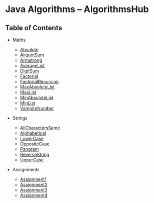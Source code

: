 # Java Algorithms – AlgorithmsHub

## Table of Contents

* Maths
  * [Absolute](https://github.com/algorithmshub/Java/tree/main/Maths/Absolute)
  * [AliquotSum](https://github.com/algorithmshub/Java/tree/main/Maths/AliquotSum)
  * [Armstrong](https://github.com/algorithmshub/Java/tree/main/Maths/Armstrong)
  * [AverageList](https://github.com/algorithmshub/Java/tree/main/Maths/AverageList)
  * [DigitSum](https://github.com/algorithmshub/Java/tree/main/Maths/DigitSum)
  * [Factorial](https://github.com/algorithmshub/Java/tree/main/Maths/Factorial)
  * [FactorialRecursion](https://github.com/algorithmshub/Java/tree/main/Maths/FactorialRecursion)
  * [MaxAbsoluteList](https://github.com/algorithmshub/Java/tree/main/Maths/MaxAbsoluteList)
  * [MaxList](https://github.com/algorithmshub/Java/tree/main/Maths/MaxList)
  * [MinAbsoluteList](https://github.com/algorithmshub/Java/tree/main/Maths/MinAbsoluteList)
  * [MinList](https://github.com/algorithmshub/Java/tree/main/Maths/MinList)
  * [VampireNumber](https://github.com/algorithmshub/Java/tree/main/Maths/VampireNumber)

* Strings
  * [AllCharactersSame](https://github.com/algorithmshub/Java/tree/main/Strings/AllCharactersSame)
  * [Alphabetical](https://github.com/algorithmshub/Java/tree/main/Strings/Alphabetical)
  * [LowerCase](https://github.com/algorithmshub/Java/tree/main/Strings/LowerCase)
  * [OppositeCase](https://github.com/algorithmshub/Java/tree/main/Strings/OppositeCase)
  * [Pangram](https://github.com/algorithmshub/Java/tree/main/Strings/Pangram)
  * [ReverseString](https://github.com/algorithmshub/Java/tree/main/Strings/ReverseString)
  * [UpperCase](https://github.com/algorithmshub/Java/tree/main/Strings/UpperCase)

* Assignments
  * [Assignment1](https://github.com/algorithmshub/Java/tree/main/Assignments/Assignment1)
  * [Assignment2](https://github.com/algorithmshub/Java/tree/main/Assignments/Assignment2)
  * [Assignment3](https://github.com/algorithmshub/Java/tree/main/Assignments/Assignment3)
  * [Assignment4](https://github.com/algorithmshub/Java/tree/main/Assignments/Assignment4)

<!--

java File.java

-->
